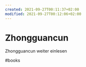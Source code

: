 ```yaml
---
created: 2021-09-27T00:11:37+02:00
modified: 2021-09-27T00:12:06+02:00
---
```


# Zhongguancun

Zhongguancun weiter einlesen

#books
